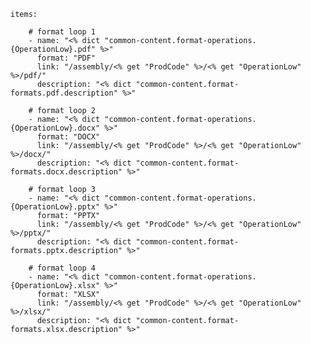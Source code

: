     items: 
          
        # format loop 1
        - name: "<% dict "common-content.format-operations.{OperationLow}.pdf" %>"
          format: "PDF"
          link: "/assembly/<% get "ProdCode" %>/<% get "OperationLow" %>/pdf/"
          description: "<% dict "common-content.format-formats.pdf.description" %>"
          
        # format loop 2
        - name: "<% dict "common-content.format-operations.{OperationLow}.docx" %>"
          format: "DOCX"
          link: "/assembly/<% get "ProdCode" %>/<% get "OperationLow" %>/docx/"
          description: "<% dict "common-content.format-formats.docx.description" %>"
          
        # format loop 3
        - name: "<% dict "common-content.format-operations.{OperationLow}.pptx" %>"
          format: "PPTX"
          link: "/assembly/<% get "ProdCode" %>/<% get "OperationLow" %>/pptx/"
          description: "<% dict "common-content.format-formats.pptx.description" %>"
          
        # format loop 4
        - name: "<% dict "common-content.format-operations.{OperationLow}.xlsx" %>"
          format: "XLSX"
          link: "/assembly/<% get "ProdCode" %>/<% get "OperationLow" %>/xlsx/"
          description: "<% dict "common-content.format-formats.xlsx.description" %>"


          
